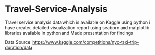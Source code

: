 # Travel-Service-Analysis
Travel service analysis data which is available on Kaggle using python i have created detailed visualization report using seaborn and matplotlib libraries available in python and Made presentation for findings


Data Source: https://www.kaggle.com/competitions/nyc-taxi-trip-duration/data

